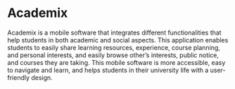 # Academix

Academix is a mobile software that integrates different functionalities that help students in both academic and social aspects. This application enables students to easily share learning resources, experience, course planning, and personal interests, and easily browse other’s interests, public notice, and courses they are taking. This mobile software is more accessible, easy to navigate and learn, and helps students in their university life with a user-friendly design.
